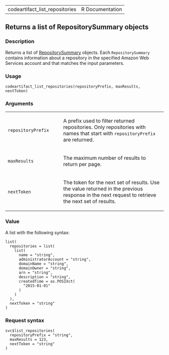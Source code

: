 <table style="width: 100%;">
<tbody>
<tr class="odd">
<td>codeartifact_list_repositories</td>
<td style="text-align: right;">R Documentation</td>
</tr>
</tbody>
</table>

## Returns a list of RepositorySummary objects

### Description

Returns a list of
[RepositorySummary](https://docs.aws.amazon.com/codeartifact/latest/APIReference/API_RepositorySummary.html)
objects. Each `RepositorySummary` contains information about a
repository in the specified Amazon Web Services account and that matches
the input parameters.

### Usage

    codeartifact_list_repositories(repositoryPrefix, maxResults, nextToken)

### Arguments

<table>
<colgroup>
<col style="width: 35%" />
<col style="width: 65%" />
</colgroup>
<tbody>
<tr class="odd">
<td><code
id="codeartifact_list_repositories_:_repositoryPrefix">repositoryPrefix</code></td>
<td><p>A prefix used to filter returned repositories. Only repositories
with names that start with <code>repositoryPrefix</code> are
returned.</p></td>
</tr>
<tr class="even">
<td><code
id="codeartifact_list_repositories_:_maxResults">maxResults</code></td>
<td><p>The maximum number of results to return per page.</p></td>
</tr>
<tr class="odd">
<td><code
id="codeartifact_list_repositories_:_nextToken">nextToken</code></td>
<td><p>The token for the next set of results. Use the value returned in
the previous response in the next request to retrieve the next set of
results.</p></td>
</tr>
</tbody>
</table>

### Value

A list with the following syntax:

    list(
      repositories = list(
        list(
          name = "string",
          administratorAccount = "string",
          domainName = "string",
          domainOwner = "string",
          arn = "string",
          description = "string",
          createdTime = as.POSIXct(
            "2015-01-01"
          )
        )
      ),
      nextToken = "string"
    )

### Request syntax

    svc$list_repositories(
      repositoryPrefix = "string",
      maxResults = 123,
      nextToken = "string"
    )
